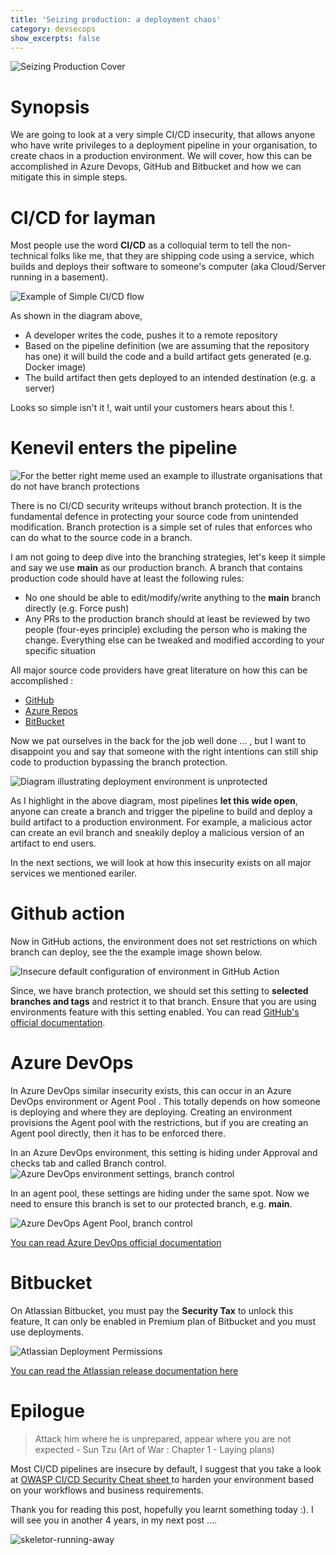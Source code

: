 ```yaml
---
title: 'Seizing production: a deployment chaos'
category: devsecops
show_excerpts: false
---
```


![Seizing Production Cover](https://gist.github.com/user-attachments/assets/e708621b-ca16-48c7-85cb-ca98776ce18e)

# Synopsis
We are going to look at a very simple CI/CD insecurity, that allows anyone who have write privileges  to a deployment pipeline in your organisation, to create chaos in a production environment. We will cover, how this can be accomplished in Azure Devops, GitHub and Bitbucket and how we can mitigate this in simple steps.

# CI/CD for layman
Most people use the  word  **CI/CD** as a colloquial term to tell the non-technical folks like me, that they are shipping code using a service, which builds and deploys their software to someone's computer (aka Cloud/Server running in a basement).

![Example of Simple CI/CD flow](https://gist.github.com/user-attachments/assets/8bbdf6e4-15df-483b-b7d6-fbdc947181a7)

As shown in the diagram above, 
* A developer writes the code, pushes it to a remote repository
* Based on the pipeline definition (we are assuming that the repository has one) it will build the code and a build artifact gets generated (e.g. Docker image)
* The build artifact then gets deployed to an intended destination (e.g. a server)

Looks so simple isn't it !,  wait until your customers hears about this !.
# Kenevil enters the pipeline
![For the better right meme used an example to illustrate organisations that do not have branch protections](https://gist.github.com/user-attachments/assets/a8d5e416-955b-4095-b745-a75c88395d5e)

There is no CI/CD security writeups without branch protection. It is the fundamental defence in protecting your source code from unintended modification.  Branch protection is a simple set of rules that enforces who can do what to the source code in a branch.

I am not going to deep dive into the branching strategies, let's keep it simple and say we use **main** as our production branch. A branch that contains production code should have at least the following rules:
* No one should be able to edit/modify/write anything to the **main** branch directly (e.g. Force push)
* Any PRs to the production branch should at least be reviewed by two people  (four-eyes principle) excluding the person who is making the change. Everything else can be tweaked and modified according to your specific situation

All major source code providers have great literature on how this can be accomplished :
* [GitHub](https://docs.github.com/en/repositories/configuring-branches-and-merges-in-your-repository/managing-protected-branches/managing-a-branch-protection-rule)
* [Azure Repos ](https://learn.microsoft.com/en-us/azure/devops/repos/git/branch-policies?view=azure-devops)
* [BitBucket](https://support.atlassian.com/bitbucket-cloud/docs/use-branch-permissions/)

Now we pat ourselves in the back for the job well done ... , but I want to disappoint you and say that someone with the right intentions can still ship code to production bypassing the branch protection. 

![Diagram illustrating deployment environment is unprotected](https://gist.github.com/user-attachments/assets/83b1fb43-2847-4c84-bc25-bd7803a8c541)

As I highlight in the above diagram, most pipelines **let this wide open**, anyone can create a branch and trigger the pipeline to build and deploy a build artifact to a production environment. For example, a malicious actor can create an evil branch and sneakily deploy a malicious version of an artifact to end users.  

In the next sections, we will look at how this insecurity exists  on all major services we mentioned eariler.
# Github action
Now in GitHub actions, the environment does not set restrictions on which branch can deploy, see the the example image shown below.  

![Insecure default configuration of environment in GitHub Action](https://gist.github.com/user-attachments/assets/e762791a-da38-4739-b125-8978b2fd5020)

Since, we have branch protection, we should set this setting to **selected branches and tags** and restrict it to that branch. Ensure that you are using environments feature with this setting enabled. 
You can read [GitHub's official documentation](https://docs.github.com/en/actions/how-tos/deploy/configure-and-manage-deployments/manage-environments).


# Azure DevOps
In Azure DevOps similar insecurity exists, this can occur in an Azure DevOps environment or Agent Pool . This totally depends on how someone is deploying and where they are deploying. Creating an environment provisions the Agent pool with the restrictions, but if you are creating an Agent pool directly, then it has to be enforced there.

In an Azure DevOps environment, this setting is hiding under Approval and checks tab and called Branch control.
![Azure DevOps environment settings, branch control](https://gist.github.com/user-attachments/assets/e1f423ea-58d2-4391-b32f-fdd30244caad)

In an agent pool, these settings are hiding under the same spot. Now we need to ensure this branch is set to our protected branch, e.g. **main**.

![Azure DevOps Agent Pool, branch control](https://gist.github.com/user-attachments/assets/c2462757-d635-459c-a6fe-746e03c5afed)

[You can read Azure DevOps official documentation](https://learn.microsoft.com/en-us/azure/devops/pipelines/process/approvals?view=azure-devops&tabs=check-pass)


# Bitbucket 
On Atlassian Bitbucket, you must pay the **Security Tax** to unlock this feature, It can only be enabled in Premium plan of Bitbucket and you must use deployments.

![Atlassian Deployment Permissions](https://gist.github.com/user-attachments/assets/6f5d9360-7c15-451a-9c37-0b70997eb941)

[You can read the Atlassian release documentation here ](https://www.atlassian.com/blog/bitbucket/build-trust-in-your-deployment-workflow-with-deployment-permissions)


# Epilogue 

> Attack him where he is unprepared, appear where you are not expected - Sun Tzu 
   (Art of War : Chapter 1  - Laying plans)

Most CI/CD pipelines are insecure by default, I suggest that you take a look at [OWASP CI/CD Security Cheat sheet ](https://cheatsheetseries.owasp.org/cheatsheets/CI_CD_Security_Cheat_Sheet.html) to  harden your environment based on your workflows and business requirements.

Thank you for reading this post, hopefully you learnt something today :).
I will see you in another 4 years, in my next post ....  

![skeletor-running-away](https://gist.github.com/user-attachments/assets/5d569b75-da5b-46f5-b3ee-82c155b658ea)
